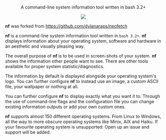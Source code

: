 <p align="center">A command-line system information tool written in bash 3.2+</p>

<p align="center">
    <a href="./LICENSE.md"><img src="https://img.shields.io/badge/license-MIT-blue.svg"></a>
</p>


<b>nf</b> was forked from https://github.com/dylanaraps/neofetch

 <b>nf</b> is a command-line system information tool written in `bash 3.2+`. <b>nf</b> displays information about your operating system, software and hardware in an aesthetic and visually pleasing way.

The overall purpose of <b>nf</b> is to be used in screen-shots of your system. <b>nf</b> shows the information other people want to see. There are other tools available for proper system statistic/diagnostics.

The information by default is displayed alongside your operating system's logo. You can further configure <b>nf</b> to instead use an image, a custom ASCII file, your wallpaper or nothing at all.

You can further configure <b>nf</b> to display exactly what you want it to. Through the use of command-line flags and the configuration file you can change existing information outputs or add your own custom ones.

<b>nf</b> supports almost 150 different operating systems. From Linux to Windows, all the way to more obscure operating systems like Minix, AIX and Haiku. If your favourite operating system is unsupported: Open up an issue and support will be added.
